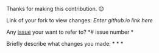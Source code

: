 Thanks for making this contribution. :blush:

Link of your fork to view changes: *Enter github.io link here*

Any [issue](https://github.com/nybles/nybles.github.io/issues) your want to refer to?
*# issue number *

Briefly describe what changes you made:
* 
* 
* 
